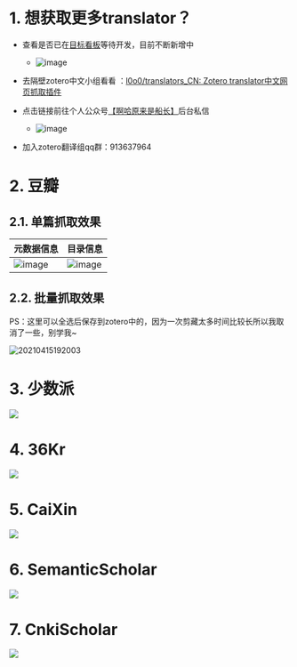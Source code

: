 # 1. <span id = "wantMore">想获取更多translator？</span>
* 查看是否已在[目标看板](https://trello.com/b/xYoOwhiP/translator)等待开发，目前不断新增中
  *  ![image](https://user-images.githubusercontent.com/53848822/115009267-b44ff780-9ede-11eb-874d-6a31449c890f.png)
  
* 去隔壁zotero中文小组看看 ：[l0o0/translators_CN: Zotero translator中文网页抓取插件](https://github.com/l0o0/translators_CN)
* 点击链接前往个人公众号[【啊哈原来是船长】](https://mp.weixin.qq.com/s/PgaQ4d-s26lDKxauYF1osw)后台私信
  * ![image](https://user-images.githubusercontent.com/53848822/115009382-d3e72000-9ede-11eb-9fed-1334083a71cd.png)

* 加入zotero翻译组qq群：913637964


# 2. <span id = "DouBan">豆瓣</span>

## 2.1. 单篇抓取效果
| 元数据信息                                                   | 目录信息                                                     |
| ------------------------------------------------------------ | ------------------------------------------------------------ |
|![image](https://user-images.githubusercontent.com/53848822/114980197-b1dda580-9ebe-11eb-90f4-9841b6924aa3.png) | ![image](https://user-images.githubusercontent.com/53848822/114980210-b4d89600-9ebe-11eb-9acb-8d095e49a5fd.png) |



## 2.2. <span id = "">批量抓取效果</span>

PS：这里可以全选后保存到zotero中的，因为一次剪藏太多时间比较长所以我取消了一些，别学我~

![20210415192003](https://user-images.githubusercontent.com/53848822/114980505-26b0df80-9ebf-11eb-9849-ef7d36633a70.gif)

# 3. <span id = "SSPai">少数派</span>
![](http://picbed.tgz666.top/20210528155526.png?roundPic/radius/25%7CimageView2/2/w/900/h/1456/format/jpg)

# 4. <span id = "36Kr">36Kr</span>
![](http://picbed.tgz666.top/20210530220221.png?roundPic/radius/25%7CimageView2/2/w/1000/h/1618)

# 5. <span id = "CaiXin">CaiXin</span>
![](http://picbed.tgz666.top/20210530235813.png?roundPic/radius/25%7CimageView2/2/w/1000/h/1618)

# 6. <span id = "SemanticScholar">SemanticScholar</span>
![](http://picbed.tgz666.top/20210629154122.png?roundPic/radius/25%7CimageView2/2/w/1000/h/1618)

# 7. <span id = "CnkiScholar">CnkiScholar</span>
![](http://picbed.tgz666.top/20210629154217.png?roundPic/radius/25%7CimageView2/2/w/1000/h/1618)